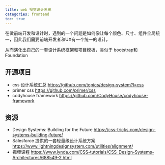 ```yaml
---
title: web 视觉设计系统
categories: frontend
toc: true
---
```


在做前端开发和设计时，遇到的一个问题是如何像让每个颜色、尺寸、组件全局统一，因此我们需要前端开发者和UX有一个统一的设计。

从而演化出自己的一套设计系统框架和项目模板，类似于 bootstrap和Foundation 


## 开源项目

- css 设计系统汇总 https://github.com/topics/design-system?l=css
- primer css https://github.com/primer/css
- codyhouse framework https://github.com/CodyHouse/codyhouse-framework

## 资源

- Design Systems: Building for the Future https://css-tricks.com/design-systems-building-future/
- Salesforce 提供的一套轻量级设计系统方案 https://www.lightningdesignsystem.com/utilities/alignment/
- 视频课程 https://www.lynda.com/CSS-tutorials/CSS-Design-Systems-Architectures/688549-2.html

